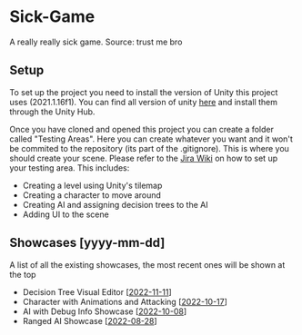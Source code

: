 # Sick-Game
A really really sick game. Source: trust me bro

## Setup
To set up the project you need to install the version of Unity this project uses (2021.1.16f1). You can find all version of unity [here](https://unity3d.com/get-unity/download/archive) and install them through the Unity Hub.

Once you have cloned and opened this project you can create a folder called "Testing Areas". Here you can create whatever you want and it won't be commited to the repository (its part of the .gitignore). This is where you should create your scene. Please refer to the [Jira Wiki](https://debug-test-company-name.atlassian.net/wiki/spaces/DTCN/pages/2031635/Wiki?atlOrigin=eyJpIjoiYTYyYzY2NWIzZTMwNDNjYWFlNDg0NWM4NjIzYjAxMTciLCJwIjoiaiJ9) on how to set up your testing area. This includes:
- Creating a level using Unity's tilemap
- Creating a character to move around
- Creating AI and assigning decision trees to the AI
- Adding UI to the scene

## Showcases [yyyy-mm-dd]
A list of all the existing showcases, the most recent ones will be shown at the top
  - Decision Tree Visual Editor [[2022-11-11](https://youtu.be/0ccavuVyBpU)]
  - Character with Animations and Attacking [[2022-10-17](https://youtu.be/OO1svi8NlZo)]
  - AI with Debug Info Showcase [[2022-10-08](https://youtu.be/ZRC6CZEzEYo)]
  - Ranged AI Showcase [[2022-08-28](https://youtu.be/3y9I2u5Rrds)]
